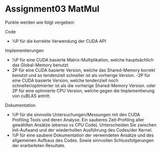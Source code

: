 # Assignment03 MatMul

Punkte werden wie folgt vergeben: 

Code 
- ½P für die korrekte Verwendung der CUDA API 

Implementierungen 
- ½P für eine CUDA basierte Matrix-Multiplikation, welche hauptsächlich das Global-Memory benutzt 
- 2P für eine CUDA basierte Version, welche das Shared-Memory korrekt benutzt und so tendenziell schneller ist als vorherige Version. 
-2P für eine CUDA basierte Version, welche tendenziell noch schneller/optimierter ist als die vorherige Shared-Memory Version. 
    oder 
    2P für eine optimierte CPU Version, welche gegen die Implementierung von cuBLAS antritt.  

Dokumentation 
- ½P für die sinnvolle Untersuchungen/Messungen mit den CUDA Profiling Tools und deren Analyse. Ein sauberes Zeit-Profiling aller gewählten Ansätze (ebenso vs CPU Code). Unterscheiden Sie zwischen Init-Aufwand und der wiederholten Ausführung des Codes/der Kernel. 
- ½P für eine saubere Dokumentation der verwendeten Ansätze und des allgemeinen Aufbaus des Codes. Sowie sinnvollen Schlussfolgerungen der erarbeiteten Resultate. 
